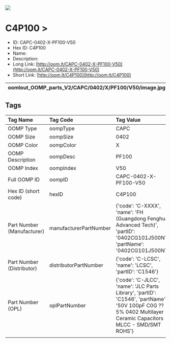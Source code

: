 


  
![][im]
# C4P100 > 

- ID: CAPC-0402-X-PF100-V50
- Hex ID: C4P100
- Name: 
- Description: 
- Long Link: [http://oom.lt/CAPC-0402-X-PF100-V50](http://oom.lt/CAPC-0402-X-PF100-V50)
- Short Link: [http://oom.lt/C4P100](http://oom.lt/C4P100)
  

|oomlout_OOMP_parts_V2/CAPC/0402/X/PF100/V50/image.jpg||||
| :---: | :---: | :---: | :---: |

## Tags
  

|Tag Name|Tag Code|Tag Value|
| :--- | :--- | :--- |
|OOMP Type|oompType|CAPC|
|OOMP Size|oompSize|0402|
|OOMP Color|oompColor|X|
|OOMP Description|oompDesc|PF100|
|OOMP Index|oompIndex|V50|
|Full OOMP ID|oompID|CAPC-0402-X-PF100-V50|
|Hex ID (short code)|hexID|C4P100|
|Part Number (Manufacturer)|manufacturerPartNumber|{'code': 'C-XXXX', 'name': 'FH (Guangdong Fenghua Advanced Tech)', 'partID': '0402CG101J500NT', 'partName': '0402CG101J500NT'}|
|Part Number (Distributor)|distributorPartNumber|{'code': 'C-LCSC', 'name': 'LCSC', 'partID': 'C1546'}|
|Part Number (OPL)|oplPartNumber|{'code': 'C-JLCC', 'name': 'JLC Parts Library', 'partID': 'C1546', 'partName': '50V 100pF C0G ??5% 0402  Multilayer Ceramic Capacitors MLCC - SMD/SMT ROHS'}|
||||



[im]: oomlout_OOMP_parts_V2/CAPC/0402/X/PF100/V50/image_450.jpg
